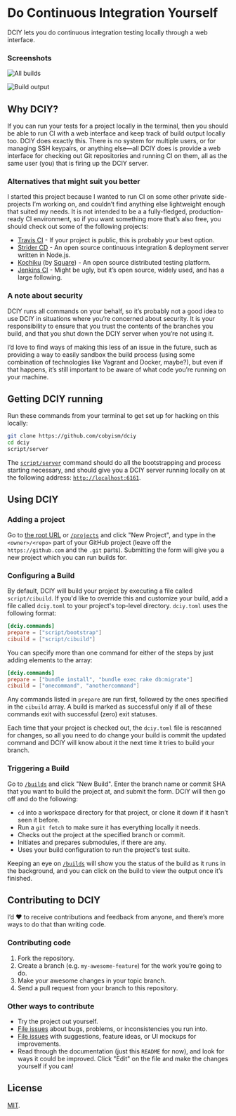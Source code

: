 # Do Continuous Integration Yourself

DCIY lets you do continuous integration testing locally through a web interface.

### Screenshots

![All builds](https://f.cloud.github.com/assets/296432/1341069/bfd8aec0-3641-11e3-81fb-663f6a181a07.png)

![Build output](https://f.cloud.github.com/assets/296432/1341355/b31f82a2-3647-11e3-8216-7a90a3512aa3.png)

## Why DCIY?

If you can run your tests for a project locally in the terminal, then you should
be able to run CI with a web interface and keep track of build output locally too.
DCIY does exactly this. There is no system for multiple users, or for managing SSH keypairs,
or anything else—all DCIY does is provide a web interface for checking out Git repositories
and running CI on them, all as the same user (you) that is firing up the DCIY server.

### Alternatives that might suit you better

I started this project because I wanted to run CI on some other private
side-projects I’m working on, and couldn’t find anything else lightweight
enough that suited my needs. It is not intended to be a a fully-fledged,
production-ready CI environment, so if you want something more that’s also free,
you should check out some of the following projects:

- [Travis CI](https://travis-ci.org/) - If your project is public, this is probably your best option.
- [Strider CD](http://stridercd.com/) - An open source continuous integration & deployment server written in Node.js.
- [Kochiku](https://github.com/square/kochiku) (by [Square](https://squareup.com/)) - An open source distributed testing platform.
- [Jenkins CI](http://jenkins-ci.org/) - Might be ugly, but it’s open source, widely used, and has a large following.

### A note about security

DCIY runs all commands on your behalf, so it’s probably not a good idea to
use DCIY in situations where you’re concerned about security. It is your
responsibility to ensure that you trust the contents of the branches you build,
and that you shut down the DCIY server when you’re not using it.

I’d love to find ways of making this less of an issue in the future, such as
providing a way to easily sandbox the build process (using some combination of
technologies like Vagrant and Docker, maybe?), but even if that happens, it’s
still important to be aware of what code you’re running on your machine.

## Getting DCIY running

Run these commands from your terminal to get set up for hacking on this locally:

```sh
git clone https://github.com/cobyism/dciy
cd dciy
script/server
```

The [`script/server`](./script/server) command should do all the bootstrapping and
process starting necessary, and should give you a DCIY server running locally on
at the following address: [`http://localhost:6161`](http://localhost:6161).

## Using DCIY

### Adding a project

Go to [the root URL](http://localhost:6161/) or [`/projects`](http://localhost:6161/projects)
and click "New Project", and type in the `<owner>/<repo>` part of your GitHub project
(leave off the `https://github.com` and the `.git` parts). Submitting the form will
give you a new project which you can run builds for.

### Configuring a Build

By default, DCIY will build your project by executing a file called `script/cibuild`. If
you'd like to override this and customize your build, add a file called `dciy.toml` to your
project's top-level directory. `dciy.toml` uses the following format:

```toml
[dciy.commands]
prepare = ["script/bootstrap"]
cibuild = ["script/cibuild"]
```

You can specify more than one command for either of the steps by just adding elements to the array:

```toml
[dciy.commands]
prepare = ["bundle install", "bundle exec rake db:migrate"]
cibuild = ["onecommand", "anothercommand"]
```

Any commands listed in `prepare` are run first, followed by the ones specified in the `cibuild`
array. A build is marked as successful only if all of these commands exit with successful
(zero) exit statuses.

Each time that your project is checked out, the `dciy.toml` file is rescanned for changes, so all you
need to do change your build is commit the updated command and DCIY will know
about it the next time it tries to build your branch.

### Triggering a Build

Go to [`/builds`](http://localhost:6161/builds) and click "New Build". Enter the
branch name or commit SHA that you want to build the project at, and submit the form.
DCIY will then go off and do the following:

- `cd` into a workspace directory for that project, or clone it down if it hasn’t seen it before.
- Run a `git fetch` to make sure it has everything locally it needs.
- Checks out the project at the specified branch or commit.
- Initiates and prepares submodules, if there are any.
- Uses your build configuration to run the project's test suite.

Keeping an eye on [`/builds`](http://localhost:6161/builds) will show you the status of the build
as it runs in the background, and you can click on the build to view the output once it’s finished.

## Contributing to DCIY

I’d :heart: to receive contributions and feedback from anyone,
and there’s more ways to do that than writing code.

### Contributing code

1. Fork the repository.
2. Create a branch (e.g. `my-awesome-feature`) for the work you’re going to do.
3. Make your awesome changes in your topic branch.
4. Send a pull request from your branch to this repository.

### Other ways to contribute

- Try the project out yourself.
- [File issues](https://github.com/cobyism/dciy/issues/new) about bugs, problems, or inconsistencies you run into.
- [File issues](https://github.com/cobyism/dciy/issues/new) with suggestions, feature ideas, or UI mockups for improvements.
- Read through the documentation (just this `README` for now), and look for ways it could be improved. Click "Edit" on the file and make the changes yourself if you can!

## License

[MIT](./LICENSE).
